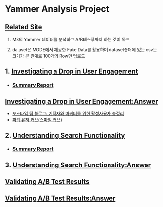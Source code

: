 # Yammer Analysis Project

## [Related Site](https://mode.com/sql-tutorial/sql-business-analytics-training/)

1. MS의 Yammer 데이터를 분석하고 A/B테스팅까지 하는 것이 목표

2. dataset은 MODE에서 제공한 Fake Data를 활용하며 dataset폴더에 있는 csv는 크기가 큰 관계로 100개의 Row만 업로드

## 1. [Investigating a Drop in User Engagement](Investigating_a_Drop_in_User_Engagement.md)

- ### [Summary Report](https://docs.google.com/spreadsheets/d/1lRBo_5Q8PhqjyffJJbw28h6qLnI03fModc9LbV3HsCQ/edit?usp=sharing)

## [Investigating a Drop in User Engagement:Answer](Investigating_a_Drop_in_User_Engagement_Answer.md)

- [포스타입 팀 블로그: 기획자와 마케터를 위한 활성사용자 총정리](https://team.postype.com/post/9405656)
- [파워 유저 커브(스마일 커브)](https://medium.com/daangn/%ED%8C%8C%EC%9B%8C%EC%9C%A0%EC%A0%80-%EC%BB%A4%EB%B8%8C-%EC%8A%A4%EB%A7%88%EC%9D%BC-%EC%BB%A4%EB%B8%8C-5762ae5854e7)

## 2. [Understanding Search Functionality](Understanding_Search_Functionality.md)

- ### [Summary Report](https://docs.google.com/spreadsheets/d/1-fSnTnTZq8CxD3Jctsu5dfN3ABvdn5mmdVPt2KKCbjs/edit?usp=sharing)

## 3. [Understanding Search Functionality:Answer](Understanding_Search_Functionality_Answer.md)

## [Validating A/B Test Results](Validating_AB_Test_Results.md)

## [Validating A/B Test Results:Answer](Validating_AB_Test_Results_Answer.md)
